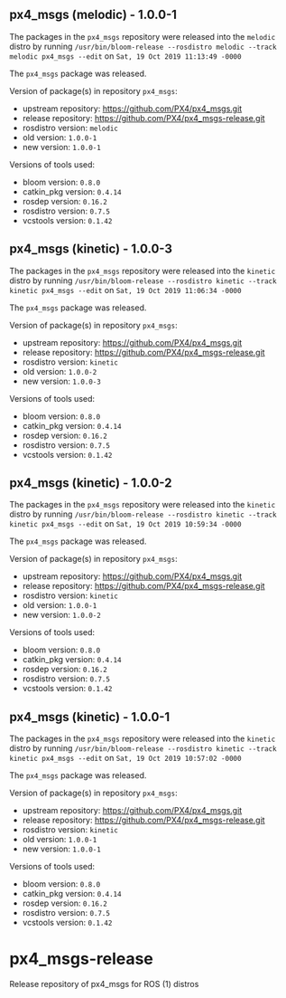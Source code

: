 ## px4_msgs (melodic) - 1.0.0-1

The packages in the `px4_msgs` repository were released into the `melodic` distro by running `/usr/bin/bloom-release --rosdistro melodic --track melodic px4_msgs --edit` on `Sat, 19 Oct 2019 11:13:49 -0000`

The `px4_msgs` package was released.

Version of package(s) in repository `px4_msgs`:

- upstream repository: https://github.com/PX4/px4_msgs.git
- release repository: https://github.com/PX4/px4_msgs-release.git
- rosdistro version: `melodic`
- old version: `1.0.0-1`
- new version: `1.0.0-1`

Versions of tools used:

- bloom version: `0.8.0`
- catkin_pkg version: `0.4.14`
- rosdep version: `0.16.2`
- rosdistro version: `0.7.5`
- vcstools version: `0.1.42`


## px4_msgs (kinetic) - 1.0.0-3

The packages in the `px4_msgs` repository were released into the `kinetic` distro by running `/usr/bin/bloom-release --rosdistro kinetic --track kinetic px4_msgs --edit` on `Sat, 19 Oct 2019 11:06:34 -0000`

The `px4_msgs` package was released.

Version of package(s) in repository `px4_msgs`:

- upstream repository: https://github.com/PX4/px4_msgs.git
- release repository: https://github.com/PX4/px4_msgs-release.git
- rosdistro version: `kinetic`
- old version: `1.0.0-2`
- new version: `1.0.0-3`

Versions of tools used:

- bloom version: `0.8.0`
- catkin_pkg version: `0.4.14`
- rosdep version: `0.16.2`
- rosdistro version: `0.7.5`
- vcstools version: `0.1.42`


## px4_msgs (kinetic) - 1.0.0-2

The packages in the `px4_msgs` repository were released into the `kinetic` distro by running `/usr/bin/bloom-release --rosdistro kinetic --track kinetic px4_msgs --edit` on `Sat, 19 Oct 2019 10:59:34 -0000`

The `px4_msgs` package was released.

Version of package(s) in repository `px4_msgs`:

- upstream repository: https://github.com/PX4/px4_msgs.git
- release repository: https://github.com/PX4/px4_msgs-release.git
- rosdistro version: `kinetic`
- old version: `1.0.0-1`
- new version: `1.0.0-2`

Versions of tools used:

- bloom version: `0.8.0`
- catkin_pkg version: `0.4.14`
- rosdep version: `0.16.2`
- rosdistro version: `0.7.5`
- vcstools version: `0.1.42`


## px4_msgs (kinetic) - 1.0.0-1

The packages in the `px4_msgs` repository were released into the `kinetic` distro by running `/usr/bin/bloom-release --rosdistro kinetic --track kinetic px4_msgs --edit` on `Sat, 19 Oct 2019 10:57:02 -0000`

The `px4_msgs` package was released.

Version of package(s) in repository `px4_msgs`:

- upstream repository: https://github.com/PX4/px4_msgs.git
- release repository: https://github.com/PX4/px4_msgs-release.git
- rosdistro version: `kinetic`
- old version: `1.0.0-1`
- new version: `1.0.0-1`

Versions of tools used:

- bloom version: `0.8.0`
- catkin_pkg version: `0.4.14`
- rosdep version: `0.16.2`
- rosdistro version: `0.7.5`
- vcstools version: `0.1.42`


# px4_msgs-release
Release repository of px4_msgs for ROS (1) distros
